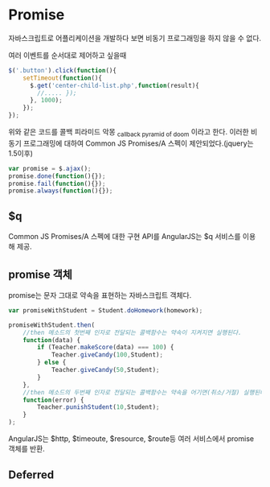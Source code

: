 # Promise
자바스크립트로 어플리케이션을 개발하다 보면 비동기 프로그래밍을 하지 않을 수 없다.

여러 이벤트를 순서대로 제어하고 싶을때

```javascript
$('.button').click(function(){
    setTimeout(function(){
      $.get('center-child-list.php',function(result){
        //..... });
      }, 1000);
    });
});
```
위와 같은 코드를 콜백 피라미드 악몽 <sub>callback pyramid of doom</sub> 이라고 한다.
이러한 비동기 프로그래밍에 대하여 Common JS Promises/A 스펙이 제안되었다.(jquery는 1.5이후)

```javascript
var promise = $.ajax();
promise.done(function(){});
promise.fail(function(){});
promise.always(function(){});
```

## $q
Common JS Promises/A 스펙에 대한 구현 API를 AngularJS는 $q 서비스를 이용해 제공.

## promise 객체
promise는 문자 그대로 약속을 표현하는 자바스크립트 객체다.

```javascript
var promiseWithStudent = Student.doHomework(homework);

promiseWithStudent.then(
    //then 메소드의 첫번째 인자로 전달되는 콜백함수는 약속이 지켜지면 실행된다.
    function(data) {
        if (Teacher.makeScore(data) === 100) {
            Teacher.giveCandy(100,Student);
        } else {
            Teacher.giveCandy(50,Student);
        }
    },
    //then 메소드의 두번째 인자로 전달되는 콜백함수는 약속을 어기면(취소/거절) 실행된다.
    function(error) {
        Teacher.punishStudent(10,Student);
    }
);
```
AngularJS는 $http, $timeoute, $resource, $route등 여러 서비스에서 promise 객체를 반환.

## Deferred